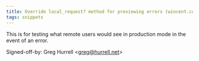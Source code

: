 ```yaml
---
title: Override local_request? method for previewing errors (wincent.com, 9d5b9a1)
tags: snippets
---
```


This is for testing what remote users would see in production mode in the event of an error.

Signed-off-by: Greg Hurrell &lt;greg@hurrell.net&gt;
